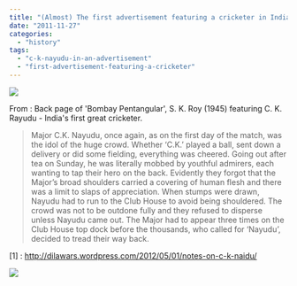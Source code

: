 ```yaml
---
title: "(Almost) The first advertisement featuring a cricketer in India"
date: "2011-11-27"
categories: 
  - "history"
tags: 
  - "c-k-nayudu-in-an-advertisement"
  - "first-advertisement-featuring-a-cricketer"
---
```


[![](https://dilawars.me/wp-content/uploads/2012/10/img_0272_v11.jpg?w=207)](https://dilawars.me/wp-content/uploads/2012/10/img_0272_v11.jpg)

From : Back page of 'Bombay Pentangular', S. K. Roy (1945) featuring C. K. Rayudu - India's first great cricketer.

> Major C.K. Nayudu, once again, as on the first day of the match, was the idol of the huge crowd. Whether ‘C.K.’ played a ball, sent down a delivery or did some fielding, everything was cheered. Going out after tea on Sunday, he was literally mobbed by youthful admirers, each wanting to tap their hero on the back. Evidently they forgot that the Major’s broad shoulders carried a covering of human flesh and there was a limit to slaps of appreciation. When stumps were drawn, Nayudu had to run to the Club House to avoid being shouldered. The crowd was not to be outdone fully and they refused to disperse unless Nayudu came out. The Major had to appear three times on the Club House top dock before the thousands, who called for ‘Nayudu’, decided to tread their way back.

\[1\] : http://dilawars.wordpress.com/2012/05/01/notes-on-c-k-naidu/

![](https://blogger.googleusercontent.com/tracker/3794193585985230867-2377593186674117240?l=dilawarsays.blogspot.com)
